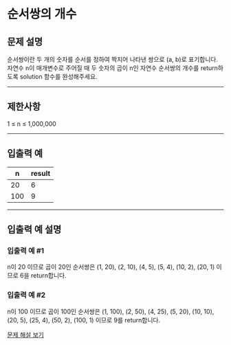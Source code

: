 # 순서쌍의 개수

## 문제 설명
순서쌍이란 두 개의 숫자를 순서를 정하여 짝지어 나타낸 쌍으로 (a, b)로 표기합니다. 자연수 n이 매개변수로 주어질 때 두 숫자의 곱이 n인 자연수 순서쌍의 개수를 return하도록 solution 함수를 완성해주세요.

---

## 제한사항
1 ≤ n ≤ 1,000,000

---

## 입출력 예
| n   | result |
|-----|--------|
| 20  | 6      |
| 100 | 9      |

---

## 입출력 예 설명

### 입출력 예 #1
n이 20 이므로 곱이 20인 순서쌍은 (1, 20), (2, 10), (4, 5), (5, 4), (10, 2), (20, 1) 이므로 6을 return합니다.

### 입출력 예 #2
n이 100 이므로 곱이 100인 순서쌍은 (1, 100), (2, 50), (4, 25), (5, 20), (10, 10), (20, 5), (25, 4), (50, 2), (100, 1) 이므로 9를 return합니다.

[문제 해설 보기](./문제해설.md)

